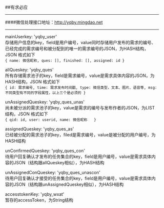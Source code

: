 ##有求必应
***  
####微信处理接口地址：http://yqby.mingdao.net  
***

mainUserkey: 'yqby_user'  
存储用户信息的key，field是用户编号，value同时存储用户发布的需求的编号、已经完成的需求编号和被分配到的唯一的需求编号的JSON，为HASH结构，JSON 格式如下  
`{
	name: 微信昵称,
	ques: [],
	finished: [],
	assigned: id
}`

allQueskey: 'yqby_ques'  
所有存储需求池子的key，field是需求编号，value是需求具体内容的JSON，为HASH结构，JSON 格式如下  
`{
	id: 需求编号,
	time: 需求发布时间戳,
	type: 微信类型，文本、图片、语音等,
	msg: 不同类型有不同的字段属性，以上三个是必须的
}`

unAssignedQueskey: 'yqby_ques_unas'  
尚未被分派的需求池子的key，value是需求的编号与发布作者的JSON，为LIST结构，JSON 格式如下  
`{
	qid: id,
	user: userid,
	name: 微信昵称	
}`

assignedQueskey: 'yqby_ques_as'  
已经被分配的需求池子的key，filed是需求编号，value是被分配的用户编号，为HASH结构

unConfirmedQueskey: 'yqby_ques_con'  
待用户回复确认才发布的任务集合的key，field是用户编号，value是需求具体内容的JSON（结构跟allQueskey相似），为HASH结构

unAssignedConQueskey: 'yqby_ques_unascon'  
待用户回复确认才接受的任务集合的key，field是用户编号，value是需求具体内容的JSON（结构跟unAssignedQueskey相似），为HASH结构
			
accesstokenKey: 'yqby_wxat'  
暂存的accessToken，为String结构